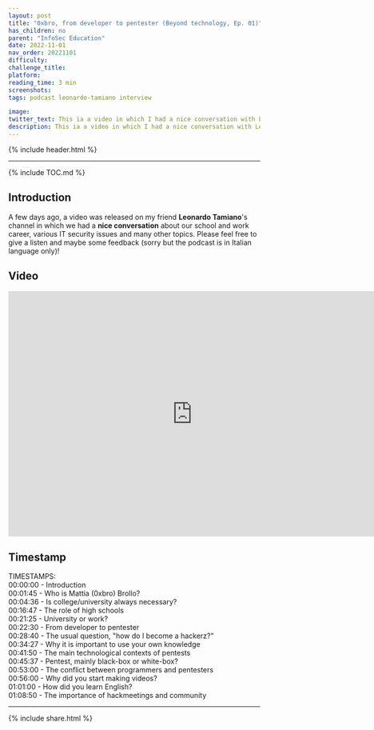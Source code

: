 ```yaml
---
layout: post
title: "0xbro, from developer to pentester (Beyond technology, Ep. 01)"
has_children: no
parent: "InfoSec Education"
date: 2022-11-01
nav_order: 20221101
difficulty: 
challenge_title: 
platform: 
reading_time: 3 min
screenshots: 
tags: podcast leonardo-tamiano interview

image: 
twitter_text: This ia a video in which I had a nice conversation with Leonardo Tamiano about our school and work career, various IT security issues and many other topics.
description: This ia a video in which I had a nice conversation with Leonardo Tamiano about our school and work career, various IT security issues and many other topics.
---
```


{% include header.html %}

***

{% include TOC.md %}

## Introduction
A few days ago, a video was released on my friend **Leonardo Tamiano**'s channel in which we had a **nice conversation** about our school and work career, various IT security issues and many other topics. Please feel free to give a listen and maybe some feedback (sorry but the podcast is in Italian language only)!

## Video
<iframe width="736" height="491" src="https://www.youtube.com/embed/K9DlurKN_gI" title="YouTube video player" frameborder="0" allow="accelerometer; autoplay; clipboard-write; encrypted-media; gyroscope; picture-in-picture" allowfullscreen></iframe>

## Timestamp

TIMESTAMPS:<br>
00:00:00 - Introduction<br>
00:01:45 - Who is Mattia (0xbro) Brollo?<br>
00:04:36 - Is college/university always necessary?<br>
00:16:47 - The role of high schools<br>
00:21:25 - University or work?<br>
00:22:30 - From developer to pentester<br>
00:28:40 - The usual question, "how do I become a hackerz?"<br>
00:34:27 - Why it is important to use your own knowledge<br>
00:41:50 - The main technological contexts of pentests<br>
00:45:37 - Pentest, mainly black-box or white-box?<br>
00:53:00 - The conflict between programmers and pentesters<br>
00:56:00 - Why did you start making videos?<br>
01:01:00 - How did you learn English?<br>
01:08:50 - The importance of hackmeetings and community<br>


***


{% include share.html %}